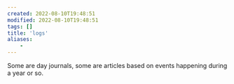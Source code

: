 ```yaml
---
created: 2022-08-10T19:48:51
modified: 2022-08-10T19:48:51
tags: []
title: 'logs'
aliases:
    - 
---
```


Some are day journals, some are articles based on events happening during a year or so.